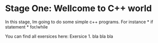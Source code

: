 # Stage One: Wellcome to C++ world
In this stage, Im going to do some simple c++ programs. For instance
    * if statement
    * for/while

You can find all exersices here:
Exersice 1. bla bla bla